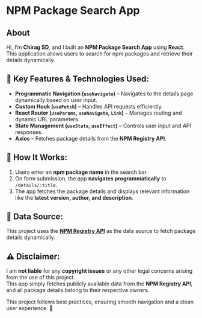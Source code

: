 # NPM Package Search App

## About

Hi, I’m **Chirag SD**, and I built an **NPM Package Search App** using **React**.  
This application allows users to search for npm packages and retrieve their details dynamically.

## 🔹 Key Features & Technologies Used:

- **Programmatic Navigation (`useNavigate`)** – Navigates to the details page dynamically based on user input.
- **Custom Hook (`useFetch`)** – Handles API requests efficiently.
- **React Router (`useParams`, `useNavigate`, `Link`)** – Manages routing and dynamic URL parameters.
- **State Management (`useState`, `useEffect`)** – Controls user input and API responses.
- **Axios** – Fetches package details from the **NPM Registry API**.

## 🌟 How It Works:

1. Users enter an **npm package name** in the search bar.
2. On form submission, the app **navigates programmatically** to `/details/:title`.
3. The app fetches the package details and displays relevant information like the **latest version, author, and description**.

## 📡 Data Source:

This project uses the **[NPM Registry API](https://registry.npmjs.org/)** as the data source to fetch package details dynamically.
## ⚠️ Disclaimer:
I am **not liable** for any **copyright issues** or any other legal concerns arising from the use of this project.  
This app simply fetches publicly available data from the **NPM Registry API**, and all package details belong to their respective owners.


This project follows best practices, ensuring smooth navigation and a clean user experience. 🚀
